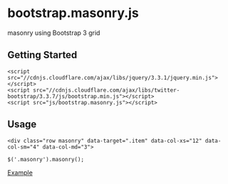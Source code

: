 # bootstrap.masonry.js
masonry using Bootstrap 3 grid


## Getting Started
```
<script src="//cdnjs.cloudflare.com/ajax/libs/jquery/3.3.1/jquery.min.js"></script>
<script src="//cdnjs.cloudflare.com/ajax/libs/twitter-bootstrap/3.3.7/js/bootstrap.min.js"></script>
<script src="js/bootstrap.masonry.js"></script>
```

## Usage
```
<div class="row masonry" data-target=".item" data-col-xs="12" data-col-sm="4" data-col-md="3">
```

```
$('.masonry').masonry();
```

[Example](http://htmlpreview.github.io/?https://github.com/gustavoconci/bootstrap.masonry.js/blob/master/index.html)
